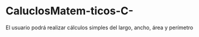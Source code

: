 # CaluclosMatem-ticos-C-
El usuario podrá realizar cálculos simples del largo, ancho, área y perímetro
